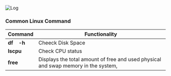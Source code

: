 
![Log](http://luxfon.com/images/201305/luxfon.com_21516.jpg)

### Common Linux Command

| __Command__                |  __Functionality__  |  
|----------------------------|---------------------|
| __df &nbsp;&nbsp; -h__     | Cheeck Disk Space   | 
| __lscpu__  &nbsp;&nbsp;    | Check CPU status    |   
|  __free__                  |  Displays the total amount of free and used physical and swap memory in the system, |   
